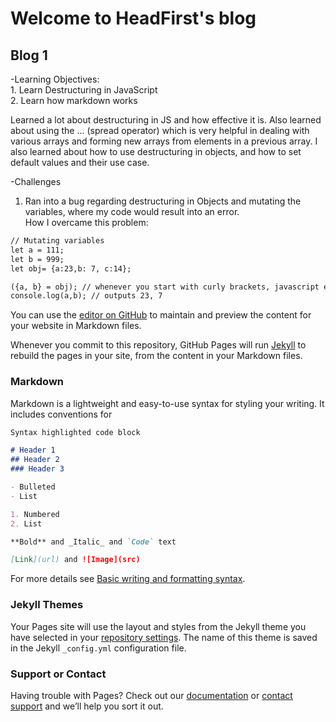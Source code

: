 # Welcome to HeadFirst's blog


## Blog 1
  -Learning Objectives:\
    1. Learn Destructuring in JavaScript\
    2. Learn how markdown works
    
  Learned a lot about destructuring in JS and how effective it is. Also learned about using the ... (spread operator) which is very helpful in dealing with various arrays and forming new arrays from elements in a previous array. I also learned about how to use destructuring in objects, and how to set default values and their use case.
  
  -Challenges
  1. Ran into a bug regarding destructuring in Objects and mutating the variables, where my code would result into an error.\
  How I overcame this problem:
  ```markdown
  // Mutating variables
let a = 111;
let b = 999;
let obj= {a:23,b: 7, c:14};

({a, b} = obj); // whenever you start with curly brackets, javascript expects a code block, therefore you must wrap the entire code line with curly braces () for it to read properly
console.log(a,b); // outputs 23, 7
  ```
  
  
    
You can use the [editor on GitHub](https://github.com/GHeadFirst/HeadFirstblog/edit/gh-pages/index.md) to maintain and preview the content for your website in Markdown files.

Whenever you commit to this repository, GitHub Pages will run [Jekyll](https://jekyllrb.com/) to rebuild the pages in your site, from the content in your Markdown files.

### Markdown

Markdown is a lightweight and easy-to-use syntax for styling your writing. It includes conventions for

```markdown
Syntax highlighted code block

# Header 1
## Header 2
### Header 3

- Bulleted
- List

1. Numbered
2. List

**Bold** and _Italic_ and `Code` text

[Link](url) and ![Image](src)
```

For more details see [Basic writing and formatting syntax](https://docs.github.com/en/github/writing-on-github/getting-started-with-writing-and-formatting-on-github/basic-writing-and-formatting-syntax).

### Jekyll Themes

Your Pages site will use the layout and styles from the Jekyll theme you have selected in your [repository settings](https://github.com/GHeadFirst/HeadFirstblog/settings/pages). The name of this theme is saved in the Jekyll `_config.yml` configuration file.

### Support or Contact

Having trouble with Pages? Check out our [documentation](https://docs.github.com/categories/github-pages-basics/) or [contact support](https://support.github.com/contact) and we’ll help you sort it out.
